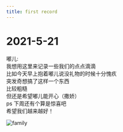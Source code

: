 ```yaml
---
title: first record 
---
```


# 2021-5-21
嘟儿:  
我想用这里来记录一些我们的点点滴滴  
比如今天早上抱着嘟儿说没礼物的时候十分愧疚  
突发奇想搞了这样一个东西  
比较粗糙  
但还是希望嘟儿能开心（撒娇）  
ps 下周还有个算是惊喜吧  
希望我们越来越好！  

![family](../images/family.jpg)

